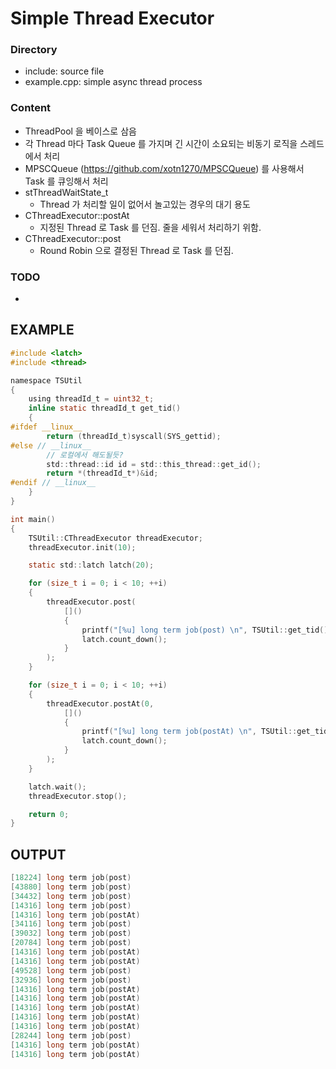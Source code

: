 # Simple Thread Executor

### Directory
- include: source file
- example.cpp: simple async thread process

### Content
- ThreadPool 을 베이스로 삼음
- 각 Thread 마다 Task Queue 를 가지며 긴 시간이 소요되는 비동기 로직을 스레드에서 처리
- MPSCQueue (https://github.com/xotn1270/MPSCQueue) 를 사용해서 Task 를 큐잉해서 처리
- stThreadWaitState_t
  - Thread 가 처리할 일이 없어서 놀고있는 경우의 대기 용도
- CThreadExecutor::postAt
  - 지정된 Thread 로 Task 를 던짐. 줄을 세워서 처리하기 위함.
- CThreadExecutor::post
  - Round Robin 으로 결정된 Thread 로 Task 를 던짐.

### TODO
- 

## EXAMPLE
```c
#include <latch>
#include <thread>

namespace TSUtil
{
	using threadId_t = uint32_t;
	inline static threadId_t get_tid()
	{
#ifdef __linux__
		return (threadId_t)syscall(SYS_gettid);
#else // __linux__
		// 로컬에서 해도될듯?
		std::thread::id id = std::this_thread::get_id();
		return *(threadId_t*)&id;
#endif // __linux__
	}
}

int main()
{
	TSUtil::CThreadExecutor threadExecutor;
	threadExecutor.init(10);

	static std::latch latch(20);

	for (size_t i = 0; i < 10; ++i)
	{
		threadExecutor.post(
			[]()
			{
				printf("[%u] long term job(post) \n", TSUtil::get_tid());
				latch.count_down();
			}
		);
	}

	for (size_t i = 0; i < 10; ++i)
	{
		threadExecutor.postAt(0,
			[]()
			{
				printf("[%u] long term job(postAt) \n", TSUtil::get_tid());
				latch.count_down();
			}
		);
	}

	latch.wait();
	threadExecutor.stop();

	return 0;
}
```
## OUTPUT
```c
[18224] long term job(post)
[43880] long term job(post)
[34432] long term job(post)
[14316] long term job(post)
[14316] long term job(postAt)
[34116] long term job(post)
[39032] long term job(post)
[20784] long term job(post)
[14316] long term job(postAt)
[14316] long term job(postAt)
[49528] long term job(post)
[32936] long term job(post)
[14316] long term job(postAt)
[14316] long term job(postAt)
[14316] long term job(postAt)
[14316] long term job(postAt)
[14316] long term job(postAt)
[28244] long term job(post)
[14316] long term job(postAt)
[14316] long term job(postAt)
